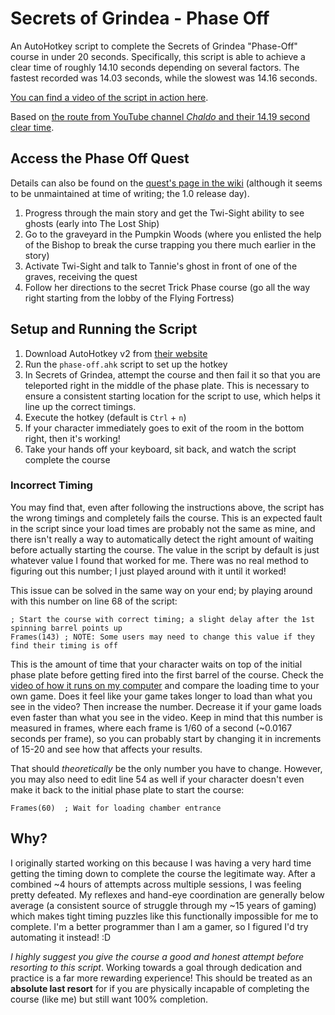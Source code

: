 # Secrets of Grindea - Phase Off

An AutoHotkey script to complete the Secrets of Grindea "Phase-Off" course in under 20 seconds.
Specifically, this script is able to achieve a clear time of roughly 14.10 seconds depending on several factors.
The fastest recorded was 14.03 seconds, while the slowest was 14.16 seconds.

[You can find a video of the script in action here](https://youtu.be/9otD3gZgFZA).

Based on [the route from YouTube channel *Chaldo* and their 14.19 second clear time](https://youtu.be/0fyMZx7T2Kk).

## Access the Phase Off Quest

Details can also be found on the [quest's page in the wiki](https://secretsofgrindea.fandom.com/wiki/Phase-Off)
(although it seems to be unmaintained at time of writing; the 1.0 release day).

1. Progress through the main story and get the Twi-Sight ability to see ghosts (early into The Lost Ship)
2. Go to the graveyard in the Pumpkin Woods (where you enlisted the help of the Bishop to break the curse
   trapping you there much earlier in the story)
3. Activate Twi-Sight and talk to Tannie's ghost in front of one of the graves, receiving the quest
4. Follow her directions to the secret Trick Phase course (go all the way right starting from the lobby of the Flying Fortress)

## Setup and Running the Script

1. Download AutoHotkey v2 from [their website](https://www.autohotkey.com/)
2. Run the `phase-off.ahk` script to set up the hotkey
3. In Secrets of Grindea, attempt the course and then fail it so that you are teleported right in the middle of the phase plate.
   This is necessary to ensure a consistent starting location for the script to use, which helps it line up the correct timings.
4. Execute the hotkey (default is `Ctrl` + `n`)
5. If your character immediately goes to exit of the room in the bottom right, then it's working!
6. Take your hands off your keyboard, sit back, and watch the script complete the course

### Incorrect Timing

You may find that, even after following the instructions above, the script has the wrong timings and completely fails the course.
This is an expected fault in the script since your load times are probably not the same as mine, and there isn't really a way
to automatically detect the right amount of waiting before actually starting the course. The value in the script by default is
just whatever value I found that worked for me. There was no real method to figuring out this number; I just played around with
it until it worked!

This issue can be solved in the same way on your end; by playing around with this number on line 68 of the script:

```autohotkey
; Start the course with correct timing; a slight delay after the 1st spinning barrel points up
Frames(143)	; NOTE: Some users may need to change this value if they find their timing is off
```

This is the amount of time that your character waits on top of the initial phase plate before getting fired into the first barrel
of the course. Check the [video of how it runs on my computer](https://youtu.be/9otD3gZgFZA) and compare the loading time to your
own game. Does it feel like your game takes longer to load than what you see in the video? Then increase the number. Decrease it
if your game loads even faster than what you see in the video. Keep in mind that this number is measured in frames, where
each frame is 1/60 of a second (~0.0167 seconds per frame), so you can probably start by changing it in increments of 15-20
and see how that affects your results.

That should *theoretically* be the only number you have to change. However, you may also need to edit line 54 as well if your
character doesn't even make it back to the initial phase plate to start the course:

```autohotkey
Frames(60)	; Wait for loading chamber entrance
```

## Why?

I originally started working on this because I was having a very hard time getting the timing down to complete
the course the legitimate way. After a combined ~4 hours of attempts across multiple sessions, I was feeling pretty defeated.
My reflexes and hand-eye coordination are generally below average (a consistent source of struggle through my ~15 years of gaming)
which makes tight timing puzzles like this functionally impossible for me to complete. I'm a better programmer than I am a gamer,
so I figured I'd try automating it instead! :D

*I highly suggest you give the course a good and honest attempt before resorting to this script*. Working towards a goal
through dedication and practice is a far more rewarding experience! This should be treated as an **absolute last resort**
for if you are physically incapable of completing the course (like me) but still want 100% completion.

